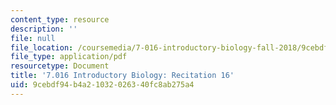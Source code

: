 ```yaml
---
content_type: resource
description: ''
file: null
file_location: /coursemedia/7-016-introductory-biology-fall-2018/9cebdf94b4a21032026340fc8ab275a4_MIT7_016F18rec16.pdf
file_type: application/pdf
resourcetype: Document
title: '7.016 Introductory Biology: Recitation 16'
uid: 9cebdf94-b4a2-1032-0263-40fc8ab275a4
---
```

